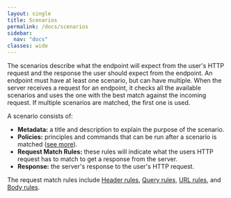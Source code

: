 ```yaml
---
layout: single
title: Scenarios
permalink: /docs/scenarios
sidebar:
  nav: "docs"
classes: wide
---
```


The scenarios describe what the endpoint will expect from the user's HTTP request and the response the user
should expect from the endpoint. An endpoint must have at least one scenario, but can have multiple. When the server receives a request for an endpoint, it checks all the available scenarios and uses the one with the best match against the incoming request. If multiple scenarios are matched, the first one is used.

A scenario consists of:

- **Metadata:** a title and description to explain the purpose of the scenario.
- **Policies:** principles and commands that can be run after a scenario is matched ([see more](/docs/policies)).
- **Request Match Rules:** these rules will indicate what the users HTTP request has to match to get a response from the server.
- **Response:** the server's response to the user's HTTP request.

The request match rules include [Header rules](./header-rules), [Query rules](./query-rules), [URL rules](./url-rules), and [Body rules](./body-rules).

